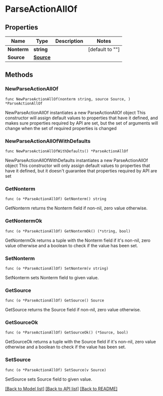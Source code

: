 # ParseActionAllOf

## Properties

Name | Type | Description | Notes
------------ | ------------- | ------------- | -------------
**Nonterm** | **string** |  | [default to ""]
**Source** | [**Source**](Source.md) |  | 

## Methods

### NewParseActionAllOf

`func NewParseActionAllOf(nonterm string, source Source, ) *ParseActionAllOf`

NewParseActionAllOf instantiates a new ParseActionAllOf object
This constructor will assign default values to properties that have it defined,
and makes sure properties required by API are set, but the set of arguments
will change when the set of required properties is changed

### NewParseActionAllOfWithDefaults

`func NewParseActionAllOfWithDefaults() *ParseActionAllOf`

NewParseActionAllOfWithDefaults instantiates a new ParseActionAllOf object
This constructor will only assign default values to properties that have it defined,
but it doesn't guarantee that properties required by API are set

### GetNonterm

`func (o *ParseActionAllOf) GetNonterm() string`

GetNonterm returns the Nonterm field if non-nil, zero value otherwise.

### GetNontermOk

`func (o *ParseActionAllOf) GetNontermOk() (*string, bool)`

GetNontermOk returns a tuple with the Nonterm field if it's non-nil, zero value otherwise
and a boolean to check if the value has been set.

### SetNonterm

`func (o *ParseActionAllOf) SetNonterm(v string)`

SetNonterm sets Nonterm field to given value.


### GetSource

`func (o *ParseActionAllOf) GetSource() Source`

GetSource returns the Source field if non-nil, zero value otherwise.

### GetSourceOk

`func (o *ParseActionAllOf) GetSourceOk() (*Source, bool)`

GetSourceOk returns a tuple with the Source field if it's non-nil, zero value otherwise
and a boolean to check if the value has been set.

### SetSource

`func (o *ParseActionAllOf) SetSource(v Source)`

SetSource sets Source field to given value.



[[Back to Model list]](../README.md#documentation-for-models) [[Back to API list]](../README.md#documentation-for-api-endpoints) [[Back to README]](../README.md)


